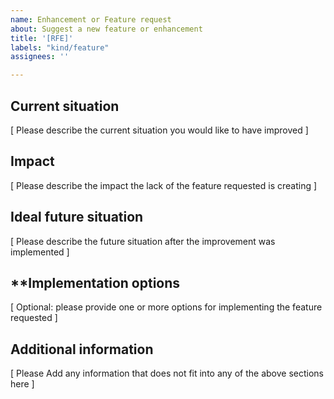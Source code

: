 ```yaml
---
name: Enhancement or Feature request
about: Suggest a new feature or enhancement
title: '[RFE]'
labels: "kind/feature"
assignees: ''

---
```


## Current situation

[ Please describe the current situation you would like to have improved ]

## Impact

[ Please describe the impact the lack of the feature requested is creating ]

## Ideal future situation

[ Please describe the future situation after the improvement was implemented ]

## **Implementation options

[ Optional: please provide one or more options for implementing the feature requested ]

## Additional information

[ Please Add any information that does not fit into any of the above sections here ]
